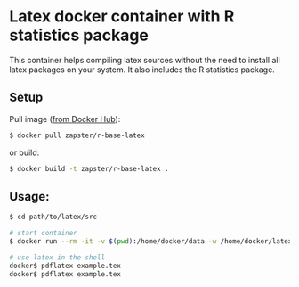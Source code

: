 Latex docker container with R statistics package
=====

This container helps compiling latex sources without the need to install all latex packages on your system.
It also includes the R statistics package.

Setup
-----

Pull image ([from Docker Hub](https://registry.hub.docker.com/u/zapster/r-base-latex)):
```bash
$ docker pull zapster/r-base-latex
```
or build:
```bash
$ docker build -t zapster/r-base-latex .

```

Usage:
-----

```bash
$ cd path/to/latex/src

# start container
$ docker run --rm -it -v $(pwd):/home/docker/data -w /home/docker/latex zapster/r-base-latex

# use latex in the shell
docker$ pdflatex example.tex
docker$ pdflatex example.tex
```

